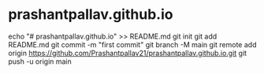 # prashantpallav.github.io
echo "# prashantpallav.github.io" >> README.md
git init
git add README.md
git commit -m "first commit"
git branch -M main
git remote add origin https://github.com/Prashantpallav21/prashantpallav.github.io.git
git push -u origin main
